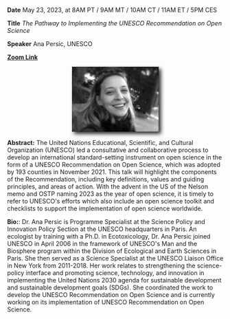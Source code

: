 
**Date** May 23, 2023, at 8AM PT / 9AM MT / 10AM CT / 11AM ET / 5PM CES 

**Title** *The Pathway to Implementing the UNESCO Recommendation on Open Science*

**Speaker** Ana Persic, UNESCO


<a target="_blank" href='https://bit.ly/3LSJi3H'>**Zoom Link**</a>

<p align=center>
<img src="assets/images/persic.jpeg" width="40%" style="filter: drop-shadow(5px 5px 5px #222);"/>
</p> 

**Abstract:** The United Nations Educational, Scientific, and Cultural Organization (UNESCO) led a consultative and collaborative process to develop an international standard-setting instrument on open science in the form of a UNESCO Recommendation on Open Science, which was adopted by 193 counties in November 2021. This talk will highlight the components of the Recommendation, including key definitions, values and guiding principles, and areas of action. With the advent in the US of the Nelson memo and OSTP naming 2023 as the year of open science, it is timely to refer to UNESCO's efforts which also include an open science toolkit and checklists to support the implementation of open science worldwide. 


**Bio:**: Dr. Ana Persic is Programme Specialist at the Science Policy and Innovation Policy Section at the UNESCO headquarters in Paris. An ecologist by training with a Ph.D. in Ecotoxicology, Dr. Ana Persic joined UNESCO in April 2006 in the framework of UNESCO's Man and the Biosphere program within the Division of Ecological and Earth Sciences in Paris. She then served as a Science Specialist at the UNESCO Liaison Office in New York from 2011-2018. Her work relates to strengthening the science-policy interface and promoting science, technology, and innovation in implementing the United Nations 2030 agenda for sustainable development and sustainable development goals (SDGs). She coordinated the work to develop the UNESCO Recommendation on Open Science and is currently working on its implementation of UNESCO Recommendation on Open Science.




